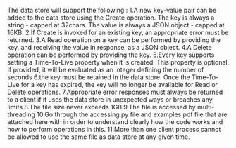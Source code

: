 The data store will support the following :
1.A new key-value pair can be added to the data store using the Create operation. The key is always a string - capped at 32chars. The value is always a JSON object - capped at 16KB. 2.If Create is invoked for an existing key, an appropriate error must be returned. 3.A Read operation on a key can be performed by providing the key, and receiving the value in response, as a JSON object. 4.A Delete operation can be performed by providing the key. 5.Every key supports setting a Time-To-Live property when it is created. This property is optional. If provided, it will be evaluated as an integer defining the number of seconds 6.the key must be retained in the data store. Once the Time-To-Live for a key has expired, the key will no longer be available for Read or Delete operations. 7.Appropriate error responses must always be returned to a client if it uses the data store in unexpected ways or breaches any limits 8.The file size never exceeds 1GB 9.The file is accessed by multi-threading 10.Go through the accessing.py file and examples.pdf file that are attached here with in order to understand clearly how the code works and how to perform operations in this. 11.More than one client process cannot be allowed to use the same file as data store at any given time.
